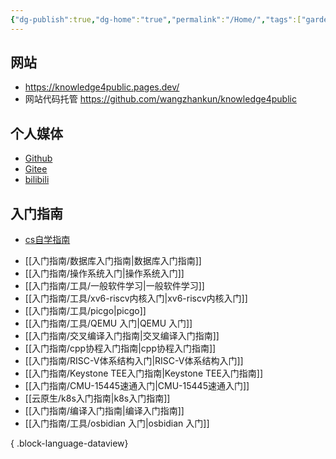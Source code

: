 ```yaml
---
{"dg-publish":true,"dg-home":"true","permalink":"/Home/","tags":["gardenEntry"],"dgPassFrontmatter":true}
---
```


## 网站

* https://knowledge4public.pages.dev/
* 网站代码托管 https://github.com/wangzhankun/knowledge4public

## 个人媒体
* [Github](https://github.com/wangzhankun)
* [Gitee](https://gitee.com/wangzhankun)
* [bilibili](https://space.bilibili.com/227393559)


## 入门指南
* [cs自学指南](https://csdiy.wiki/)
- [[入门指南/数据库入门指南\|数据库入门指南]]
- [[入门指南/操作系统入门\|操作系统入门]]
- [[入门指南/工具/一般软件学习\|一般软件学习]]
- [[入门指南/工具/xv6-riscv内核入门\|xv6-riscv内核入门]]
- [[入门指南/工具/picgo\|picgo]]
- [[入门指南/工具/QEMU 入门\|QEMU 入门]]
- [[入门指南/交叉编译入门指南\|交叉编译入门指南]]
- [[入门指南/cpp协程入门指南\|cpp协程入门指南]]
- [[入门指南/RISC-V体系结构入门\|RISC-V体系结构入门]]
- [[入门指南/Keystone TEE入门指南\|Keystone TEE入门指南]]
- [[入门指南/CMU-15445速通入门\|CMU-15445速通入门]]
- [[云原生/k8s入门指南\|k8s入门指南]]
- [[入门指南/编译入门指南\|编译入门指南]]
- [[入门指南/工具/osbidian 入门\|osbidian 入门]]

{ .block-language-dataview}

